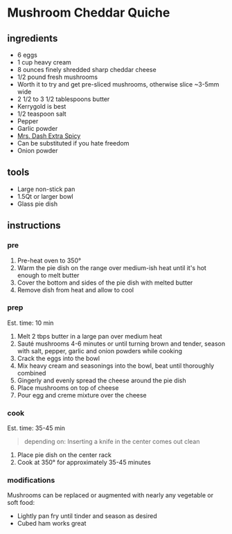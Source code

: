 # Mushroom Cheddar Quiche

## ingredients

* 6 eggs
* 1 cup heavy cream
* 8 ounces finely shredded sharp cheddar cheese
* 1/2 pound fresh mushrooms
 * Worth it to try and get pre-sliced mushrooms, otherwise slice ~3-5mm wide
* 2 1/2 to 3 1/2 tablespoons butter
 * Kerrygold is best
* 1/2 teaspoon salt
* Pepper
* Garlic powder
* [Mrs. Dash Extra Spicy](http://a.co/3t9uTQl)
 * Can be substituted if you hate freedom
* Onion powder

## tools

* Large non-stick pan
* 1.5Qt or larger bowl
* Glass pie dish

## instructions

### pre

1. Pre-heat oven to 350°
2. Warm the pie dish on the range over medium-ish heat until it's hot enough to melt butter
3. Cover the bottom and sides of the pie dish with melted butter
4. Remove dish from heat and allow to cool

### prep

Est. time: 10 min

1. Melt 2 tbps butter in a large pan over medium heat
2. Sauté mushrooms 4-6 minutes or until turning brown and tender, season with salt, pepper, garlic and onion powders while cooking
3. Crack the eggs into the bowl
4. Mix heavy cream and seasonings into the bowl, beat until thoroughly combined
5. Gingerly and evenly spread the cheese around the pie dish
6. Place mushrooms on top of cheese
7. Pour egg and creme mixture over the cheese

### cook

Est. time: 35-45  min
> depending on: Inserting a knife in the center comes out clean

1. Place pie dish on the center rack
2. Cook at 350° for approximately 35-45 minutes

### modifications

Mushrooms can be replaced or augmented with nearly any vegetable or soft food:
* Lightly pan fry until tinder and season as desired
* Cubed ham works great

